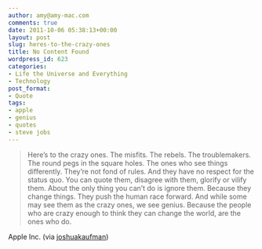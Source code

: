 ```yaml
---
author: amy@amy-mac.com
comments: true
date: 2011-10-06 05:38:13+00:00
layout: post
slug: heres-to-the-crazy-ones
title: No Content Found
wordpress_id: 623
categories:
- Life the Universe and Everything
- Technology
post_format:
- Quote
tags:
- apple
- genius
- quotes
- steve jobs
---
```


> Here’s to the crazy ones. The misfits. The rebels. The troublemakers. The round pegs in the square holes. The ones who see things differently. They’re not fond of rules. And they have no respect for the status quo. You can quote them, disagree with them, glorify or vilify them. About the only thing you can’t do is ignore them. Because they change things. They push the human race forward. And while some may see them as the crazy ones, we see genius. Because the people who are crazy enough to think they can change the world, are the ones who do.




Apple Inc. (via [joshuakaufman](http://also.unraveled.com/))
